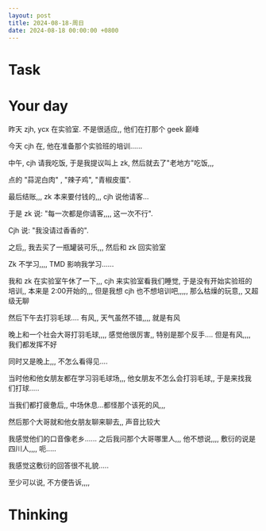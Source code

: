 ```yaml
---
layout: post
title: 2024-08-18-周日
date: 2024-08-18 00:00:00 +0800
---
```







# Task


# Your day

昨天 zjh, ycx 在实验室. 不是很适应,, 他们在打那个 geek 巅峰 

今天 cjh 在, 他在准备那个实验班的培训......

中午, cjh 请我吃饭, 于是我提议叫上 zk, 然后就去了"老地方"吃饭,,,

点的 "蒜泥白肉" , "辣子鸡", "青椒皮蛋".

最后结账,,, zk 本来要付钱的,,, cjh 说他请客... 

于是 zk 说: "每一次都是你请客,,,, 这一次不行".

Cjh 说: "我没请过香香的".

之后,, 我去买了一瓶罐装可乐,,, 然后和 zk 回实验室

Zk 不学习,,,, TMD 影响我学习......

我和 zk 在实验室午休了一下,,, cjh 来实验室看我们睡觉, 于是没有开始实验班的培训,, 本来是 2:00开始的,,, 但是我想 cjh 也不想培训吧,,,,, 那么枯燥的玩意,, 又超级无聊

然后下午去打羽毛球.... 有风,, 天气虽然不错,,,, 就是有风

晚上和一个社会大哥打羽毛球,,,, 感觉他很厉害,, 特别是那个反手.... 但是有风,,,, 我们都发挥不好

同时又是晚上,,, 不怎么看得见....

当时他和他女朋友都在学习羽毛球场,,, 他女朋友不怎么会打羽毛球,, 于是来找我们打球..... 

当我们都打疲惫后,, 中场休息...都怪那个该死的风,,, 

然后那个大哥就和他女朋友聊来聊去,, 声音比较大

我感觉他们的口音像老乡...... 之后我问那个大哥哪里人,,, 他不想说,,,, 敷衍的说是四川人,,,, 呃.....

我感觉这敷衍的回答很不礼貌.....

至少可以说, 不方便告诉,,,,








# Thinking



